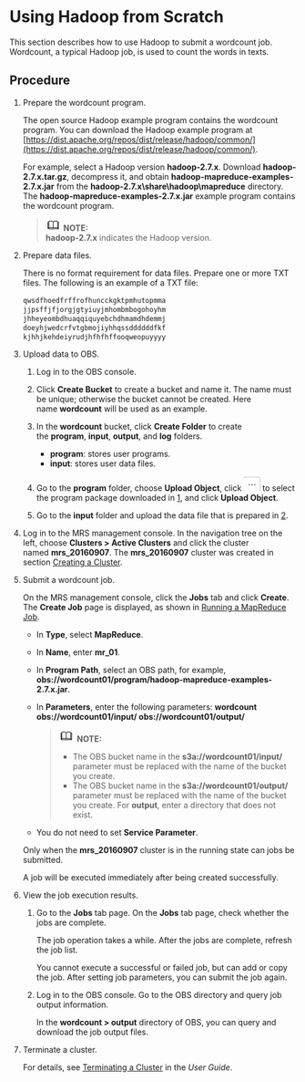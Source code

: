 # Using Hadoop from Scratch<a name="EN-US_TOPIC_0125375916"></a>

This section describes how to use Hadoop to submit a wordcount job. Wordcount, a typical Hadoop job, is used to count the words in texts.

## Procedure<a name="s455ff9a6f1bf489f9f62dec880435125"></a>

1.  <a name="l524d34c525384f6b9c4fb83c88ec28e8"></a>Prepare the wordcount program.

    The open source Hadoop example program contains the wordcount program. You can download the Hadoop example program at  [https://dist.apache.org/repos/dist/release/hadoop/common/](https://dist.apache.org/repos/dist/release/hadoop/common/).

    For example, select a Hadoop version  **hadoop-2.7.x**. Download **hadoop-2.7.x.tar.gz**, decompress it, and obtain **hadoop-mapreduce-examples-2.7.x.jar** from the **hadoop-2.7.x\\share\\hadoop\\mapreduce** directory. The **hadoop-mapreduce-examples-2.7.x.jar**  example program contains the wordcount program.

    >![](public_sys-resources/icon-note.gif) **NOTE:**   
    >**hadoop-2.7.x**  indicates the Hadoop version.  

2.  <a name="l1959d41cee6e4ff2b70572897ba1d330"></a>Prepare data files.

    There is no format requirement for data files. Prepare one or more TXT files. The following is an example of a TXT file:

    ```
    qwsdfhoedfrffrofhuncckgktpmhutopmma
    jjpsffjfjorgjgtyiuyjmhombmbogohoyhm
    jhheyeombdhuaqqiquyebchdhmamdhdemmj
    doeyhjwedcrfvtgbmojiyhhqssddddddfkf
    kjhhjkehdeiyrudjhfhfhffooqweopuyyyy
    ```

3.  Upload data to OBS.
    1.  Log in to the OBS console.
    2.  Click  **Create Bucket** to create a bucket and name it. The name must be unique; otherwise the bucket cannot be created. Here name **wordcount**  will be used as an example.
    3.  In the  **wordcount** bucket, click **Create Folder** to create the **program**, **input**, **output**, and **log** folders.
        -   **program**: stores user programs.
        -   **input**: stores user data files.

    4.  Go to the  **program** folder, choose  **Upload Object**, click ![](figures/icon_mrs_obsmanu.jpg) to select the program package downloaded in [1](#l524d34c525384f6b9c4fb83c88ec28e8), and click **Upload Object**.
    5.  Go to the  **input** folder and upload the data file that is prepared in [2](#l1959d41cee6e4ff2b70572897ba1d330).

4.  Log in to the MRS management console. In the navigation tree on the left, choose  **Clusters \> Active Clusters** and click the cluster named **mrs\_20160907**. The **mrs\_20160907** cluster was created in section [Creating a Cluster](creating-a-cluster_quick-start.md).
5.  Submit a wordcount job.

    On the MRS management console, click the  **Jobs**  tab and click  **Create**. The  **Create Job**  page is displayed, as shown in  [Running a MapReduce Job](running-a-mapreduce-job.md).

    -   In  **Type**, select  **MapReduce**.
    -   In  **Name**, enter  **mr\_01**.
    -   In  **Program Path**, select an OBS path, for example,  **obs://wordcount01/program/hadoop-mapreduce-examples-2.7.x.jar**.
    -   In  **Parameters**, enter the following parameters:  **wordcount obs://wordcount01/input/ obs://wordcount01/output/**

        >![](public_sys-resources/icon-note.gif) **NOTE:**   
        >-   The OBS bucket name in the  **s3a://wordcount01/input/**  parameter must be replaced with the name of the bucket you create.  
        >-   The OBS bucket name in the  **s3a://wordcount01/output/**  parameter must be replaced with the name of the bucket you create.  For  **output**, enter a directory that does not exist.  

    -   You do not need to set  **Service Parameter**.

    Only when the  **mrs\_20160907**  cluster is in the running state can jobs be submitted.

    A job will be executed immediately after being created successfully.

6.  View the job execution results.
    1.  Go to the  **Jobs** tab page. On the **Jobs**  tab page, check whether the jobs are complete.

        The job operation takes a while. After the jobs are complete, refresh the job list.

        You cannot execute a successful or failed job, but can add or copy the job. After setting job parameters, you can submit the job again.

    2.  Log in to the OBS console. Go to the OBS directory and query job output information.

        In the  **wordcount \> output** directory of OBS, you can query and download the job output files.

7.  Terminate a cluster.

    For details, see  [Terminating a Cluster](terminating-a-cluster.md) in the _User Guide_.


